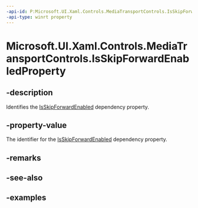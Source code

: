 ```yaml
---
-api-id: P:Microsoft.UI.Xaml.Controls.MediaTransportControls.IsSkipForwardEnabledProperty
-api-type: winrt property
---
```


# Microsoft.UI.Xaml.Controls.MediaTransportControls.IsSkipForwardEnabledProperty

<!--
public static Microsoft.UI.Xaml.DependencyProperty IsSkipForwardEnabledProperty { get; }
-->


## -description

Identifies the [IsSkipForwardEnabled](mediatransportcontrols_isskipforwardenabled.md) dependency property.

## -property-value

The identifier for the [IsSkipForwardEnabled](mediatransportcontrols_isskipforwardenabled.md) dependency property.

## -remarks

## -see-also

## -examples


